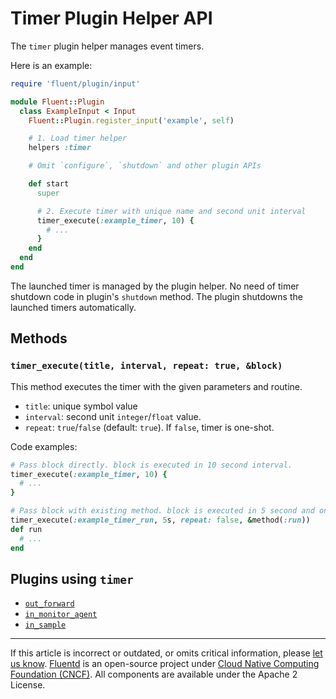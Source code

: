 # Timer Plugin Helper API

The `timer` plugin helper manages event timers.

Here is an example:

```rb
require 'fluent/plugin/input'

module Fluent::Plugin
  class ExampleInput < Input
    Fluent::Plugin.register_input('example', self)

    # 1. Load timer helper
    helpers :timer

    # Omit `configure`, `shutdown` and other plugin APIs

    def start
      super

      # 2. Execute timer with unique name and second unit interval
      timer_execute(:example_timer, 10) {
        # ...
      }
    end
  end
end
```

The launched timer is managed by the plugin helper. No need of timer shutdown
code in plugin's `shutdown` method. The plugin shutdowns the launched timers
automatically.


## Methods


### `timer_execute(title, interval, repeat: true, &block)`

This method executes the timer with the given parameters and routine.

-   `title`: unique symbol value
-   `interval`: second unit `integer`/`float` value.
-   `repeat`: `true`/`false` (default: `true`). If `false`, timer is one-shot.

Code examples:

```rb
# Pass block directly. block is executed in 10 second interval.
timer_execute(:example_timer, 10) {
  # ...
}

# Pass block with existing method. block is executed in 5 second and one-shot.
timer_execute(:example_timer_run, 5s, repeat: false, &method(:run))
def run
  # ...
end
```


## Plugins using `timer`

-   [`out_forward`](/plugins/output/forward.md)
-   [`in_monitor_agent`](/plugins/input/monitor_agent.md)
-   [`in_sample`](/plugins/input/sample.md)


------------------------------------------------------------------------

If this article is incorrect or outdated, or omits critical information, please
[let us know](https://github.com/fluent/fluentd-docs-gitbook/issues?state=open).
[Fluentd](http://www.fluentd.org/) is an open-source project under
[Cloud Native Computing Foundation (CNCF)](https://cncf.io/). All components are
available under the Apache 2 License.